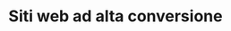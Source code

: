 ---
title: Siti web ad alta conversione
icon: <svg xmlns="http://www.w3.org/2000/svg" fill="none" viewBox="0 0 24 24" stroke-width="1.5" stroke="currentColor" className="w-6 h-6"><path strokeLinecap="round" strokeLinejoin="round" d="M6.75 7.5l3 2.25-3 2.25m4.5 0h3m-9 8.25h13.5A2.25 2.25 0 0021 18V6a2.25 2.25 0 00-2.25-2.25H5.25A2.25 2.25 0 003 6v12a2.25 2.25 0 002.25 2.25z" /></svg>
excerpt: Ci sono siti web e siti web che convertono. Cosa significa? Un sito internet deve trasformare un visitatore in un potenziale cliente o in cliente. Questo avviene tramite la conversione.
---